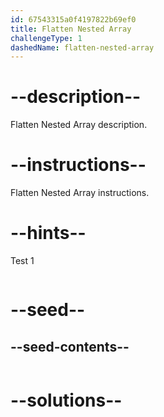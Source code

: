 ```yaml
---
id: 67543315a0f4197822b69ef0
title: Flatten Nested Array
challengeType: 1
dashedName: flatten-nested-array
---
```


# --description--

Flatten Nested Array description.

# --instructions--

Flatten Nested Array instructions.

# --hints--

Test 1

```js

```

# --seed--
## --seed-contents--

```js

```

# --solutions--

```js

```
